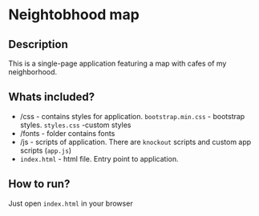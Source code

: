 # Neightobhood map

## Description
This is a single-page application featuring a map with cafes of my neighborhood.

## Whats included?
* /css - contains styles for application. `bootstrap.min.css` - bootstrap styles. `styles.css` -custom styles
* /fonts - folder contains fonts
* /js - scripts of application. There are `knockout` scripts and custom app scripts (`app.js`)
* `index.html` - html file. Entry point to application.

## How to run?

Just open `index.html` in your browser
